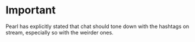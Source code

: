 # Important

Pearl has explicitly stated that chat should tone down with the hashtags on stream, especially so with the weirder ones.
